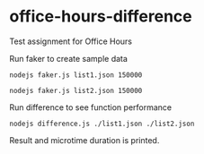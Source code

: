 # office-hours-difference

Test assignment for Office Hours

Run faker to create sample data

    nodejs faker.js list1.json 150000

    nodejs faker.js list2.json 150000

Run difference to see function performance

    nodejs difference.js ./list1.json ./list2.json

Result and microtime duration is printed.
